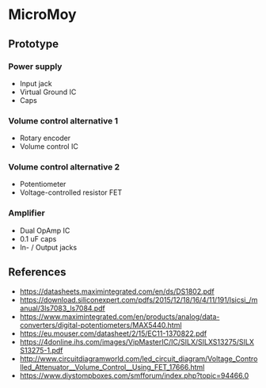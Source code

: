 # MicroMoy

## Prototype
### Power supply
* Input jack
* Virtual Ground IC
* Caps

### Volume control alternative 1
* Rotary encoder
* Volume control IC

### Volume control alternative 2
* Potentiometer
* Voltage-controlled resistor FET

### Amplifier
* Dual OpAmp IC
* 0.1 uF caps
* In- / Output jacks

## References

* https://datasheets.maximintegrated.com/en/ds/DS1802.pdf
* https://download.siliconexpert.com/pdfs/2015/12/18/16/4/11/191/lsicsi_/manual/3ls7083_ls7084.pdf
* https://www.maximintegrated.com/en/products/analog/data-converters/digital-potentiometers/MAX5440.html
* https://eu.mouser.com/datasheet/2/15/EC11-1370822.pdf
* https://4donline.ihs.com/images/VipMasterIC/IC/SILX/SILXS13275/SILXS13275-1.pdf
* http://www.circuitdiagramworld.com/led_circuit_diagram/Voltage_Controlled_Attenuator__Volume_Control__Using_FET_17666.html
* https://www.diystompboxes.com/smfforum/index.php?topic=94466.0
